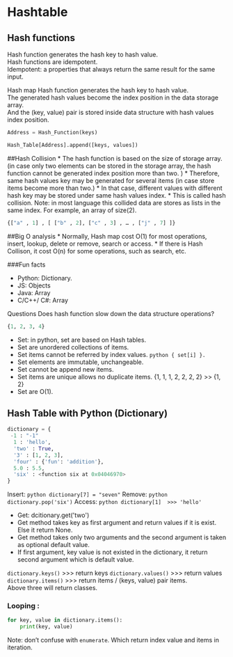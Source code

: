 # Hashtable


## Hash functions 
Hash function generates the hash key to hash value. <br/>
Hash functions are idempotent. <br/>
Idempotent: a properties that always return the same result for the same input. <br/>

Hash map
Hash function generates the hash key to hash value. <br/>
The generated hash values become the index position in the data storage array. <br/>
And the (key, value) pair is stored inside data structure with  hash values index position. <br/>

```python
Address = Hash_Function(keys)

Hash_Table[Address].append([keys, values])
```

##Hash Collision
	* The hash function is based on the size of storage array. (in case only two elements can be stored in the storage array, the hash function cannot be generated index position more than two. ) 
	* Therefore, same hash values key may be generated for several items (in case store items become more than two.) 
	* In that case, different values with different hash key may be stored under same hash values index. 
	* This is called hash collision. 
Note: in most language this collided data are stores as lists in the same index. For example, an array of size(2).

```python
{["a" , 1] , [ ["b" , 2], ["c" , 3] , … , ["j" , 7] ]} 
```

##Big O analysis
	* Normally, Hash map cost O(1) for most operations, insert, lookup, delete or remove, search or access.
	* If there is Hash Collison, it cost O(n) for some operations, such as search, etc.

###Fun facts
* Python: Dictionary.
* JS: Objects
* Java: Array
* C/C++/ C#: Array

Questions
Does hash function slow down the data structure operations?

``` python
{1, 2, 3, 4}
```
* Set:  in python, set are based on Hash tables.
* Set are unordered collections of items.
* Set items cannot be referred by index values. ``` python { set[i] }. ```
* Set elements are immutable, unchangeable.
* Set cannot be append new items.
* Set items are unique allows no duplicate items. {1, 1, 1, 2, 2, 2, 2} >> {1, 2}
* Set are O(1).


## Hash Table with Python (Dictionary)

``` python
dictionary = { 
 -1 : "-1"
  1 : 'hello', 
  'two' : True, 
  '3' : [1, 2, 3], 
  'four' : {'fun': 'addition'}, 
  5.0 : 5.5, 
  'six' : <function six at 0x04046970>
}
```

Insert: ``` python dictionary[7] = "seven" ```
Remove: ``` python dictionary.pop('six') ```
Access: ``` python dictionary[1] 
                >>> 'hello'
	```
* Get: dcitionary.get('two')
* Get method takes key as first argument and return values if it is exist. Else it return None.
* Get method takes only two arguments and the second argument is taken as optional default value.
* If first argument, key value is not existed in the dictionary, it return second argument which is default value.

``` dictionary.keys() ```   >>> return keys 
``` dictionary.values() ``` >>> return values
``` dictionary.items() ``` >>> return items / (keys, value) pair items. <br/>
Above three will return classes.

### Looping : 
```python
for key, value in dictionary.items():
    print(key, value)
```

Note: don’t confuse with `enumerate`. Which return index value and items in iteration.


